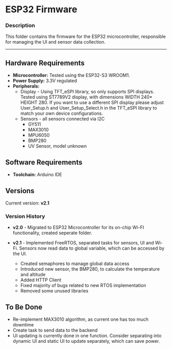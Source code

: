 # ESP32 Firmware

### Description
This folder contains the firmware for the ESP32 microcontroller, responsible for managing the UI and sensor data collection.

---

## Hardware Requirements
- **Microcontroller:** Tested using the ESP32-S3 WROOM1.
- **Power Supply:** 3.3V regulated
- **Peripherals:** 
  - Display - Using TFT_eSPI library, so only supports SPI displays. Tested using ST7789V2 display, with dimensions WIDTH 240* HEIGHT 280. If you want to use a different SPI display please adjust User_Setup.h and User_Setup_Select.h in the TFT_eSPI library to match your own device configurations.
  - Sensors - all sensors connected via I2C
    - GY511
    - MAX3010
    - MPU6050
    - BMP280
    - UV Sensor, model unknown

## Software Requirements
- **Toolchain:** Arduino IDE

## Versions
Current version: **v2.1**

### Version History
- **v2.0** - Migrated to ESP32 Microcontroller for its on-chip Wi-FI functionality, created seperate folder.

- **v2.1** - Implemented FreeRTOS, separated tasks for sensors, UI and Wi-Fi. Sensors now read data to global variable, which can be accessed by the UI.
    - Created semaphores to manage global data access
    - Introduced new sensor, the BMP280, to calculate the temperature and altitude
    - Added HTTP Client
    - Fixed majority of bugs related to new RTOS implementation
    - Removed some unused libraries

## To Be Done
- Re-implement MAX3010 algorithm, as current one has too much downtime
- Create task to send data to the backend
- UI updating is currently done in one function. Consider separating into dynamic UI and static UI to update separately, which can save power.